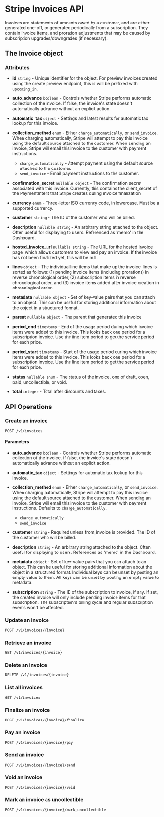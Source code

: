 # Stripe Invoices API

Invoices are statements of amounts owed by a customer, and are either generated one-off, or generated periodically from a subscription. They contain invoice items, and proration adjustments that may be caused by subscription upgrades/downgrades (if necessary).

## The Invoice object

### Attributes

- **id** `string` - Unique identifier for the object. For preview invoices created using the create preview endpoint, this id will be prefixed with `upcoming_in`.

- **auto_advance** `boolean` - Controls whether Stripe performs automatic collection of the invoice. If false, the invoice's state doesn't automatically advance without an explicit action.

- **automatic_tax** `object` - Settings and latest results for automatic tax lookup for this invoice.

- **collection_method** `enum` - Either `charge_automatically`, or `send_invoice`. When charging automatically, Stripe will attempt to pay this invoice using the default source attached to the customer. When sending an invoice, Stripe will email this invoice to the customer with payment instructions.
  - `charge_automatically` - Attempt payment using the default source attached to the customer.
  - `send_invoice` - Email payment instructions to the customer.

- **confirmation_secret** `nullable object` - The confirmation secret associated with this invoice. Currently, this contains the client_secret of the PaymentIntent that Stripe creates during invoice finalization.

- **currency** `enum` - Three-letter ISO currency code, in lowercase. Must be a supported currency.

- **customer** `string` - The ID of the customer who will be billed.

- **description** `nullable string` - An arbitrary string attached to the object. Often useful for displaying to users. Referenced as 'memo' in the Dashboard.

- **hosted_invoice_url** `nullable string` - The URL for the hosted invoice page, which allows customers to view and pay an invoice. If the invoice has not been finalized yet, this will be null.

- **lines** `object` - The individual line items that make up the invoice. lines is sorted as follows: (1) pending invoice items (including prorations) in reverse chronological order, (2) subscription items in reverse chronological order, and (3) invoice items added after invoice creation in chronological order.

- **metadata** `nullable object` - Set of key-value pairs that you can attach to an object. This can be useful for storing additional information about the object in a structured format.

- **parent** `nullable object` - The parent that generated this invoice

- **period_end** `timestamp` - End of the usage period during which invoice items were added to this invoice. This looks back one period for a subscription invoice. Use the line item period to get the service period for each price.

- **period_start** `timestamp` - Start of the usage period during which invoice items were added to this invoice. This looks back one period for a subscription invoice. Use the line item period to get the service period for each price.

- **status** `nullable enum` - The status of the invoice, one of draft, open, paid, uncollectible, or void.

- **total** `integer` - Total after discounts and taxes.

## API Operations

### Create an invoice

```
POST /v1/invoices
```

#### Parameters

- **auto_advance** `boolean` - Controls whether Stripe performs automatic collection of the invoice. If false, the invoice's state doesn't automatically advance without an explicit action.

- **automatic_tax** `object` - Settings for automatic tax lookup for this invoice.

- **collection_method** `enum` - Either `charge_automatically`, or `send_invoice`. When charging automatically, Stripe will attempt to pay this invoice using the default source attached to the customer. When sending an invoice, Stripe will email this invoice to the customer with payment instructions. Defaults to `charge_automatically`.
  - `charge_automatically`
  - `send_invoice`

- **customer** `string` - Required unless from_invoice is provided. The ID of the customer who will be billed.

- **description** `string` - An arbitrary string attached to the object. Often useful for displaying to users. Referenced as 'memo' in the Dashboard.

- **metadata** `object` - Set of key-value pairs that you can attach to an object. This can be useful for storing additional information about the object in a structured format. Individual keys can be unset by posting an empty value to them. All keys can be unset by posting an empty value to metadata.

- **subscription** `string` - The ID of the subscription to invoice, if any. If set, the created invoice will only include pending invoice items for that subscription. The subscription's billing cycle and regular subscription events won't be affected.

### Update an invoice

```
POST /v1/invoices/{invoice}
```

### Retrieve an invoice

```
GET /v1/invoices/{invoice}
```

### Delete an invoice

```
DELETE /v1/invoices/{invoice}
```

### List all invoices

```
GET /v1/invoices
```

### Finalize an invoice

```
POST /v1/invoices/{invoice}/finalize
```

### Pay an invoice

```
POST /v1/invoices/{invoice}/pay
```

### Send an invoice

```
POST /v1/invoices/{invoice}/send
```

### Void an invoice

```
POST /v1/invoices/{invoice}/void
```

### Mark an invoice as uncollectible

```
POST /v1/invoices/{invoice}/mark_uncollectible
```
